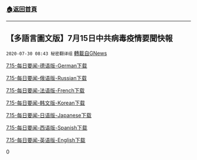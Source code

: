 ###  [:house:返回首頁](https://github.com/ourhimalayas/txt)
---

## 【多語言圖文版】7月15日中共病毒疫情要聞快報
`2020-07-30 08:43 秘密翻译组` [轉載自GNews](https://gnews.org/zh-hant/280485/)

[7.15-每日要闻-德语版-German](https://s3.amazonaws.com/gnews-media-offload/wp-content/uploads/2020/07/30083923/7.15-%E6%AF%8F%E6%97%A5%E8%A6%81%E9%97%BB-%E5%BE%B7%E8%AF%AD%E7%89%88-German.pdf)[下载](https://s3.amazonaws.com/gnews-media-offload/wp-content/uploads/2020/07/30083923/7.15-%E6%AF%8F%E6%97%A5%E8%A6%81%E9%97%BB-%E5%BE%B7%E8%AF%AD%E7%89%88-German.pdf)

[7.15-每日要闻-俄语版-Russian](https://s3.amazonaws.com/gnews-media-offload/wp-content/uploads/2020/07/30083927/7.15-%E6%AF%8F%E6%97%A5%E8%A6%81%E9%97%BB-%E4%BF%84%E8%AF%AD%E7%89%88-Russian.pdf)[下载](https://s3.amazonaws.com/gnews-media-offload/wp-content/uploads/2020/07/30083927/7.15-%E6%AF%8F%E6%97%A5%E8%A6%81%E9%97%BB-%E4%BF%84%E8%AF%AD%E7%89%88-Russian.pdf)

[7.15-每日要闻-法语版-French](https://s3.amazonaws.com/gnews-media-offload/wp-content/uploads/2020/07/30083931/7.15-%E6%AF%8F%E6%97%A5%E8%A6%81%E9%97%BB-%E6%B3%95%E8%AF%AD%E7%89%88-French.pdf)[下载](https://s3.amazonaws.com/gnews-media-offload/wp-content/uploads/2020/07/30083931/7.15-%E6%AF%8F%E6%97%A5%E8%A6%81%E9%97%BB-%E6%B3%95%E8%AF%AD%E7%89%88-French.pdf)

[7.15-每日要闻-韩文版-Korean](https://s3.amazonaws.com/gnews-media-offload/wp-content/uploads/2020/07/30083935/7.15-%E6%AF%8F%E6%97%A5%E8%A6%81%E9%97%BB-%E9%9F%A9%E6%96%87%E7%89%88-Korean.pdf)[下载](https://s3.amazonaws.com/gnews-media-offload/wp-content/uploads/2020/07/30083935/7.15-%E6%AF%8F%E6%97%A5%E8%A6%81%E9%97%BB-%E9%9F%A9%E6%96%87%E7%89%88-Korean.pdf)

[7.15-每日要闻-日语版-Japanese](https://s3.amazonaws.com/gnews-media-offload/wp-content/uploads/2020/07/30083939/7.15-%E6%AF%8F%E6%97%A5%E8%A6%81%E9%97%BB-%E6%97%A5%E8%AF%AD%E7%89%88-Japanese.pdf)[下载](https://s3.amazonaws.com/gnews-media-offload/wp-content/uploads/2020/07/30083939/7.15-%E6%AF%8F%E6%97%A5%E8%A6%81%E9%97%BB-%E6%97%A5%E8%AF%AD%E7%89%88-Japanese.pdf)

[7.15-每日要闻-西语版-Spanish](https://s3.amazonaws.com/gnews-media-offload/wp-content/uploads/2020/07/30083943/7.15-%E6%AF%8F%E6%97%A5%E8%A6%81%E9%97%BB-%E8%A5%BF%E8%AF%AD%E7%89%88-Spanish.pdf)[下载](https://s3.amazonaws.com/gnews-media-offload/wp-content/uploads/2020/07/30083943/7.15-%E6%AF%8F%E6%97%A5%E8%A6%81%E9%97%BB-%E8%A5%BF%E8%AF%AD%E7%89%88-Spanish.pdf)

[7.15-每日要闻-英语版-English](https://s3.amazonaws.com/gnews-media-offload/wp-content/uploads/2020/07/30083947/7.15-%E6%AF%8F%E6%97%A5%E8%A6%81%E9%97%BB-%E8%8B%B1%E8%AF%AD%E7%89%88-English.pdf)[下载](https://s3.amazonaws.com/gnews-media-offload/wp-content/uploads/2020/07/30083947/7.15-%E6%AF%8F%E6%97%A5%E8%A6%81%E9%97%BB-%E8%8B%B1%E8%AF%AD%E7%89%88-English.pdf)



0
